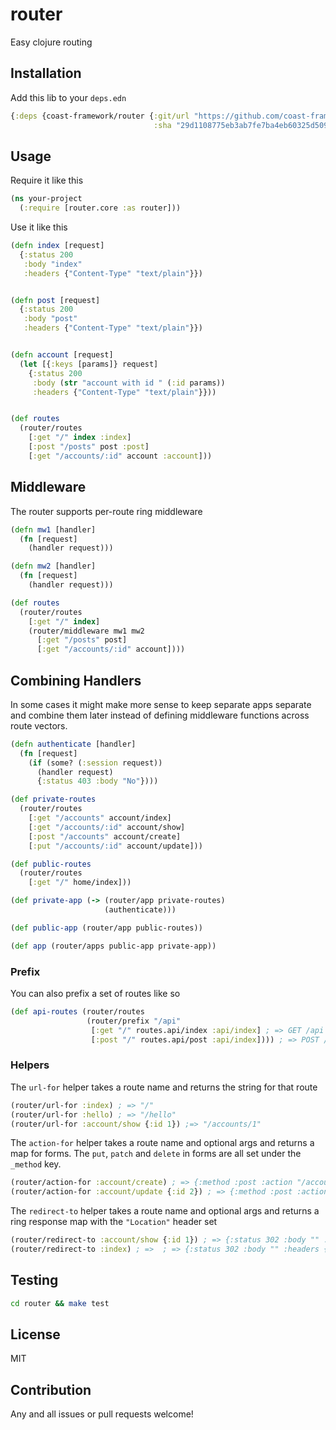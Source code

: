 # router
Easy clojure routing

## Installation

Add this lib to your `deps.edn`

```clojure
{:deps {coast-framework/router {:git/url "https://github.com/coast-framework/router"
                                :sha "29d1108775eb3ab7fe7ba4eb60325d5090dcdae4"}}}
```

## Usage

Require it like this

```clojure
(ns your-project
  (:require [router.core :as router]))
```

Use it like this

```clojure
(defn index [request]
  {:status 200
   :body "index"
   :headers {"Content-Type" "text/plain"}})


(defn post [request]
  {:status 200
   :body "post"
   :headers {"Content-Type" "text/plain"}})


(defn account [request]
  (let [{:keys [params]} request]
    {:status 200
     :body (str "account with id " (:id params))
     :headers {"Content-Type" "text/plain"}}))


(def routes
  (router/routes
    [:get "/" index :index]
    [:post "/posts" post :post]
    [:get "/accounts/:id" account :account]))
```

## Middleware

The router supports per-route ring middleware

```clojure
(defn mw1 [handler]
  (fn [request]
    (handler request)))

(defn mw2 [handler]
  (fn [request]
    (handler request)))

(def routes
  (router/routes
    [:get "/" index]
    (router/middleware mw1 mw2
      [:get "/posts" post]
      [:get "/accounts/:id" account])))
```

## Combining Handlers

In some cases it might make more sense to keep separate apps separate and combine them later
instead of defining middleware functions across route vectors.

```clojure
(defn authenticate [handler]
  (fn [request]
    (if (some? (:session request))
      (handler request)
      {:status 403 :body "No"})))

(def private-routes
  (router/routes
    [:get "/accounts" account/index]
    [:get "/accounts/:id" account/show]
    [:post "/accounts" account/create]
    [:put "/accounts/:id" account/update]))

(def public-routes
  (router/routes
    [:get "/" home/index]))

(def private-app (-> (router/app private-routes)
                     (authenticate)))

(def public-app (router/app public-routes))

(def app (router/apps public-app private-app))
```

### Prefix

You can also prefix a set of routes like so

```clojure
(def api-routes (router/routes
                 (router/prefix "/api"
                  [:get "/" routes.api/index :api/index] ; => GET /api
                  [:post "/" routes.api/post :api/index]))) ; => POST /api
```


### Helpers

The `url-for` helper takes a route name and returns the string for that route

```clojure
(router/url-for :index) ; => "/"
(router/url-for :hello) ; => "/hello"
(router/url-for :account/show {:id 1}) ;=> "/accounts/1"
```

The `action-for` helper takes a route name and optional args and returns a map for forms.
The `put`, `patch` and `delete` in forms are all set under the `_method` key.

```clojure
(router/action-for :account/create) ; => {:method :post :action "/accounts"}
(router/action-for :account/update {:id 2}) ; => {:method :post :action "/accounts/2" :_method :put}
```

The `redirect-to` helper takes a route name and optional args and
returns a ring response map with the `"Location"` header set

```clojure
(router/redirect-to :account/show {:id 1}) ; => {:status 302 :body "" :headers {"Location" "/accounts/1"}}
(router/redirect-to :index) ; =>  ; => {:status 302 :body "" :headers {"Location" "/"}}
```

## Testing

```sh
cd router && make test
```

## License

MIT

## Contribution

Any and all issues or pull requests welcome!
